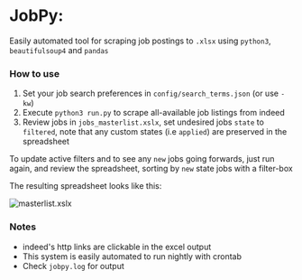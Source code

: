 # JobPy:

Easily automated tool for scraping job postings to `.xlsx` using `python3`, `beautifulsoup4` and `pandas`

### How to use
1. Set your job search preferences in `config/search_terms.json` (or use `-kw`)
1. Execute `python3 run.py` to scrape all-available job listings from indeed
1. Review jobs in `jobs_masterlist.xslx`, set undesired jobs `state` to `filtered`, note that any custom states (i.e `applied`) are preserved in the spreadsheet

To update active filters and to see any `new` jobs going forwards, just run again, and review the spreadsheet, sorting by `new` state jobs with a filter-box

The resulting spreadsheet looks like this:

![masterlist.xslx](https://github.com/PaulMcInnis/JobPy/blob/master/demo.png "masterlist.xlsx")

### Notes
* indeed's http links are clickable in the excel output
* This system is easily automated to run nightly with crontab
* Check `jobpy.log` for output
